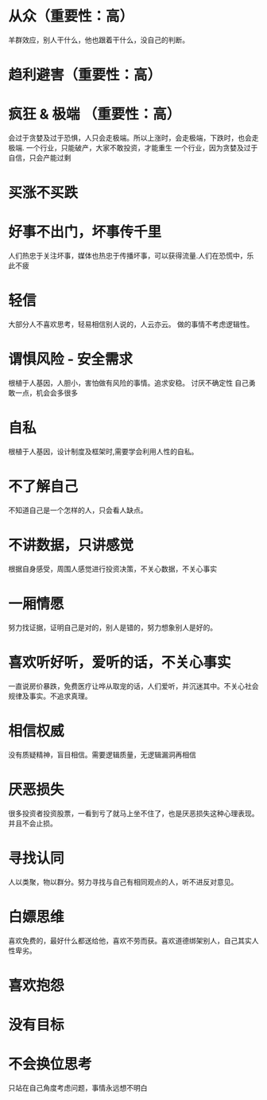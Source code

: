 
# 从众（重要性：高）
羊群效应，别人干什么，他也跟着干什么，没自己的判断。

# 趋利避害（重要性：高）

# 疯狂 & 极端 （重要性：高）
会过于贪婪及过于恐惧，人只会走极端。所以上涨时，会走极端，下跌时，也会走极端.
一个行业，只能破产，大家不敢投资，才能重生
一个行业，因为贪婪及过于自信，只会产能过剩

# 买涨不买跌

# 好事不出门，坏事传千里
人们热忠于关注坏事，媒体也热忠于传播坏事，可以获得流量.人们在恐慌中，乐此不疲

# 轻信
大部分人不喜欢思考，轻易相信别人说的，人云亦云。
做的事情不考虑逻辑性。

# 谓惧风险 - 安全需求
根植于人基因，人胆小，害怕做有风险的事情。追求安稳。
讨厌不确定性
自己勇敢一点，机会会多很多

# 自私
根植于人基因，设计制度及框架时,需要学会利用人性的自私。

# 不了解自己
不知道自己是一个怎样的人，只会看人缺点。

# 不讲数据，只讲感觉
根据自身感受，周围人感觉进行投资决策，不关心数据，不关心事实

# 一厢情愿
努力找证据，证明自己是对的，别人是错的，努力想象别人是好的。

# 喜欢听好听，爱听的话，不关心事实
一直说房价暴跌，免费医疗让哗从取宠的话，人们爱听，并沉迷其中。不关心社会规律及事实。不追求真理。

# 相信权威
没有质疑精神，盲目相信。需要逻辑质量，无逻辑漏洞再相信

# 厌恶损失
很多投资者投资股票，一看到亏了就马上坐不住了，也是厌恶损失这种心理表现。
并且不会止损。

# 寻找认同
人以类聚，物以群分。努力寻找与自己有相同观点的人，听不进反对意见。

# 白嫖思维
喜欢免费的，最好什么都送给他，喜欢不劳而获。喜欢道德绑架别人，自己其实人性卑劣。

# 喜欢抱怨

# 没有目标

# 不会换位思考
只站在自己角度考虑问题，事情永远想不明白

